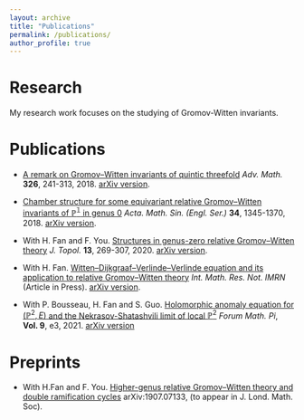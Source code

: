 ```yaml
---
layout: archive
title: "Publications"
permalink: /publications/
author_profile: true
---
```


# Research

My research work focuses on the studying of Gromov-Witten invariants. 

# Publications

- [A remark on Gromov–Witten invariants of quintic threefold](https://doi.org/10.1016/j.aim.2017.12.016) *Adv. Math.* **326**, 241-313, 2018. [arXiv version](https://arxiv.org/abs/1705.06402).

- [Chamber structure for some equivariant relative Gromov–Witten invariants of $\mathbb{P^1}$ in genus 0](https://doi.org/10.1007/s10114-018-7091-0) *Acta. Math. Sin. (Engl. Ser.)* **34**, 1345-1370, 2018. [arXiv version](https://arxiv.org/abs/1705.06018).

- With H. Fan and F. You.  [Structures in genus-zero relative Gromov–Witten theory](https://doi.org/10.1112/topo.12131)  *J. Topol.* **13**, 269-307, 2020. [arXiv version](https://arxiv.org/abs/1810.06952).

- With H. Fan. [Witten–Dijkgraaf–Verlinde–Verlinde equation and its application to relative Gromov–Witten theory](https://academic.oup.com/imrn/advance-article/doi/10.1093/imrn/rnz353/5706674) *Int. Math. Res. Not. IMRN* (Article in Press). [arXiv version](https://arxiv.org/abs/1902.05739).

- With P. Bousseau, H. Fan and S. Guo. [Holomorphic anomaly equation for $(\mathbb{P}^2,E)$ and the Nekrasov-Shatashvili limit of local $\mathbb{P}^2$](https://doi.org/10.1017/fmp.2021.3) *Forum Math. Pi*, **Vol. 9**, e3, 2021.
[arXiv version](https://arxiv.org/abs/2001.05347) 


# Preprints

- With H.Fan and F. You. [Higher-genus relative Gromov–Witten theory and double ramification cycles](http://arxiv.org/abs/1907.07133) arXiv:1907.07133, (to appear in J. Lond. Math. Soc).




